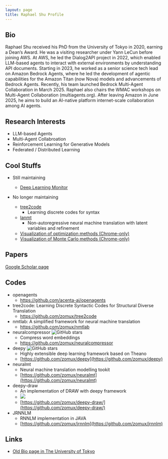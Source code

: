 ```yaml
---
layout: page
title: Raphael Shu Profile
---
```


## Bio

Raphael Shu received his PhD from the University of Tokyo in 2020, earning a Dean’s Award. He was a visiting researcher under Yann LeCun before joining AWS. At AWS, he led the Dialog2API project in 2022, which enabled LLM-based agents to interact with external environments by understanding API documents. Starting in 2023, he worked as a senior science tech lead on Amazon Bedrock Agents, where he led the development of agentic capabilities for the Amazon Titan (now Nova) models and advancements of Bedrock Agents. Recently, his team launched Bedrock Multi-Agent Collaboration in March 2025. Raphael also chairs the WMAC workshops on Multi-Agent Collaboration (multiagents.org). After leaving Amazon in June 2025, he aims to build an AI-native platform internet-scale collaboration among AI agents.


## Research Interests
- LLM-based Agents
- Multi-Agent Collabroation
- Reinforcement Learning for Generative Models
- Federated / Distributed Learning

## Cool Stuffs

- Still maintaining
  - [Deep Learning Monitor](https://deeplearn.org)

- No longer maintaining
  - [tree2code](https://github.com/zomux/tree2code)
    - Learning discrete codes for syntax
  - [lanmt](https://github.com/zomux/lanmt)
    - Non-autoregressive neural machine translation with latent variables and refinement
  - [Visualization of optimization methods (Chrome-only)](https://www.nlab.ci.i.u-tokyo.ac.jp/~shu/static/visualize_optimization.html)
  - [Visualization of Monte Carlo methods (Chrome-only)](https://www.nlab.ci.i.u-tokyo.ac.jp/~shu/static/markov_chain_monte_carlo.html)

## Papers

[Google Scholar page](https://scholar.google.co.jp/citations?user=qT2aZtsAAAAJ&hl=en)

## Codes
- openagents
  - https://github.com/acenta-ai/openagents
- tree2code: Learning Discrete Syntactic Codes for Structural Diverse Translation
  - https://github.com/zomux/tree2code
- nmtlab: A simplified framework for neural machine translation
  - https://github.com/zomux/nmtlab
- neuralcompressor ![GitHub stars](https://img.shields.io/github/stars/zomux/neuralcompressor.svg)
  - Compress word embeddings
  - https://github.com/zomux/neuralcompressor
- deepy ![GitHub stars](https://img.shields.io/github/stars/zomux/deepy.svg)
  - Highly extensible deep learning framework based on Theano
  - [https://github.com/zomux/deepy](https://github.com/zomux/deepy)
- neuralmt
  - Neural machine translation modelling tookit
  - [https://github.com/zomux/neuralmt](https://github.com/zomux/neuralmt)
- deepy-draw
  - An implementation of DRAW with deepy framework
  - ![](https://github.com/zomux/deepy-draw/raw/master/plots/mnist-animation.gif)
  - [https://github.com/zomux/deepy-draw/](https://github.com/zomux/deepy-draw/)
- JRNNLM
  - RNNLM implementation in JAVA
  - [https://github.com/zomux/jrnnlm](https://github.com/zomux/jrnnlm)


## Links

- [Old Bio page in The University of Tokyo](https://www.nlab.ci.i.u-tokyo.ac.jp/~shu/)